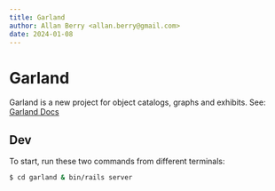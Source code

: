 ```yaml
---
title: Garland
author: Allan Berry <allan.berry@gmail.com>
date: 2024-01-08
---
```


# Garland

Garland is a new project for object catalogs, graphs and exhibits.  See: [Garland Docs](https://docs.google.com/document/d/17JNl-vHQ3Q2qPaAPRR4yZb8OINlF_PUTH8kBr2N5fak/edit?usp=sharing)

## Dev
To start, run these two commands from different terminals:

``` bash
$ cd garland & bin/rails server
```